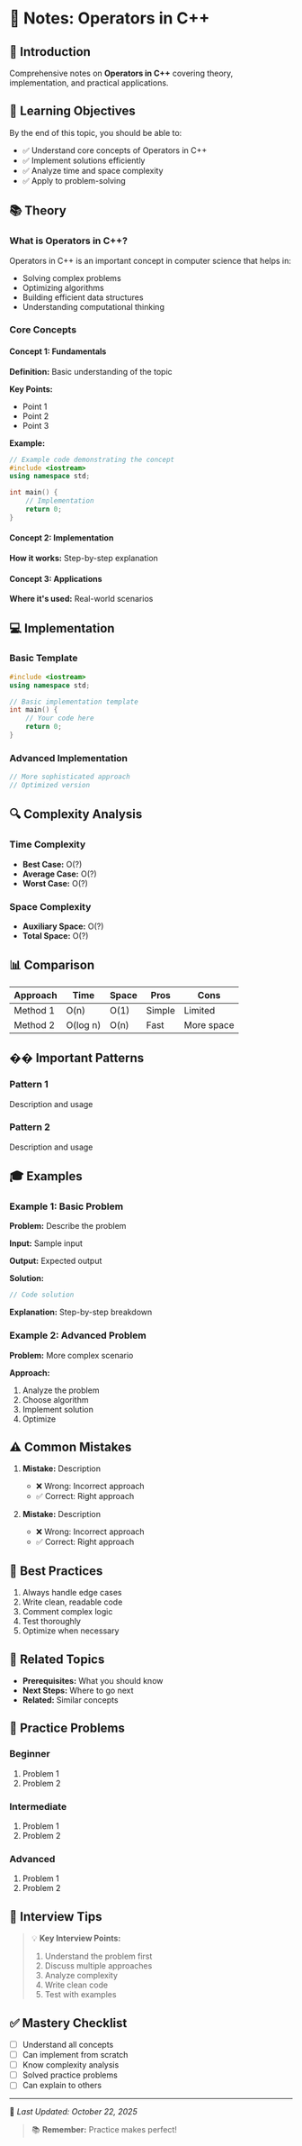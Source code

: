 # 📓 Notes: Operators in C++

## 📖 Introduction

Comprehensive notes on **Operators in C++** covering theory, implementation, and practical applications.

## 🎯 Learning Objectives

By the end of this topic, you should be able to:
- ✅ Understand core concepts of Operators in C++
- ✅ Implement solutions efficiently
- ✅ Analyze time and space complexity
- ✅ Apply to problem-solving

## 📚 Theory

### What is Operators in C++?

Operators in C++ is an important concept in computer science that helps in:
- Solving complex problems
- Optimizing algorithms
- Building efficient data structures
- Understanding computational thinking

### Core Concepts

#### Concept 1: Fundamentals
**Definition:** Basic understanding of the topic

**Key Points:**
- Point 1
- Point 2
- Point 3

**Example:**
```cpp
// Example code demonstrating the concept
#include <iostream>
using namespace std;

int main() {
    // Implementation
    return 0;
}
```

#### Concept 2: Implementation
**How it works:** Step-by-step explanation

#### Concept 3: Applications
**Where it's used:** Real-world scenarios

## 💻 Implementation

### Basic Template

```cpp
#include <iostream>
using namespace std;

// Basic implementation template
int main() {
    // Your code here
    return 0;
}
```

### Advanced Implementation

```cpp
// More sophisticated approach
// Optimized version
```

## 🔍 Complexity Analysis

### Time Complexity
- **Best Case:** O(?)
- **Average Case:** O(?)
- **Worst Case:** O(?)

### Space Complexity
- **Auxiliary Space:** O(?)
- **Total Space:** O(?)

## 📊 Comparison

| Approach | Time | Space | Pros | Cons |
|----------|------|-------|------|------|
| Method 1 | O(n) | O(1) | Simple | Limited |
| Method 2 | O(log n) | O(n) | Fast | More space |

## �� Important Patterns

### Pattern 1
Description and usage

### Pattern 2
Description and usage

## 🎓 Examples

### Example 1: Basic Problem

**Problem:** Describe the problem

**Input:** Sample input

**Output:** Expected output

**Solution:**
```cpp
// Code solution
```

**Explanation:** Step-by-step breakdown

### Example 2: Advanced Problem

**Problem:** More complex scenario

**Approach:**
1. Analyze the problem
2. Choose algorithm
3. Implement solution
4. Optimize

## ⚠️ Common Mistakes

1. **Mistake:** Description
   - ❌ Wrong: Incorrect approach
   - ✅ Correct: Right approach

2. **Mistake:** Description
   - ❌ Wrong: Incorrect approach
   - ✅ Correct: Right approach

## 🎯 Best Practices

1. Always handle edge cases
2. Write clean, readable code
3. Comment complex logic
4. Test thoroughly
5. Optimize when necessary

## 🔗 Related Topics

- **Prerequisites:** What you should know
- **Next Steps:** Where to go next
- **Related:** Similar concepts

## 📝 Practice Problems

### Beginner
1. Problem 1
2. Problem 2

### Intermediate
1. Problem 1
2. Problem 2

### Advanced
1. Problem 1
2. Problem 2

## 🌟 Interview Tips

> 💡 **Key Interview Points:**
> 1. Understand the problem first
> 2. Discuss multiple approaches
> 3. Analyze complexity
> 4. Write clean code
> 5. Test with examples

## ✅ Mastery Checklist

- [ ] Understand all concepts
- [ ] Can implement from scratch
- [ ] Know complexity analysis
- [ ] Solved practice problems
- [ ] Can explain to others

---
📅 *Last Updated: October 22, 2025*

> 📚 **Remember:** Practice makes perfect!
